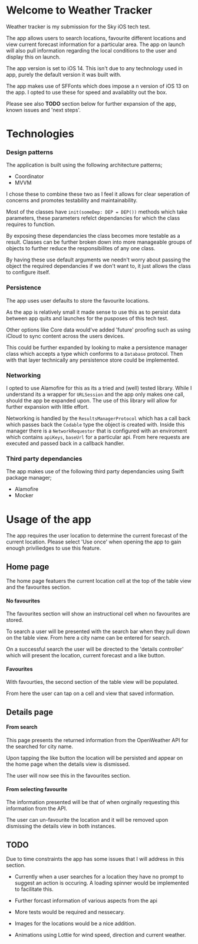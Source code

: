 # Welcome to Weather Tracker

Weather tracker is my submission for the Sky iOS tech test.

The app allows users to search locations, favourite different locations and view current forecast information for a particular area. The app on launch will also pull information regarding the local conditions to the user and display this on launch.

The app version is set to iOS 14. This isn't due to any technology used in app, purely the default version it was built with. 

The app makes use of SFFonts which does impose a n version of iOS 13 on the app. I opted to use these for speed and availablity out the box. 

Please see also **TODO** section below for further expansion of the app, known issues and 'next steps'.

# Technologies 

### Design patterns

The application is built using the following architecture patterns;

 - Coordinator 
 - MVVM

I chose these to combine these two as I feel it allows for clear seperation of concerns and promotes testability and maintainability. 

Most of the classes have `init(someDep: DEP = DEP())` methods which take parameters, these parameters refelct dependancies for which the class requires to function. 

By exposing these dependancies the class becomes more testable as a result. Classes can be further broken down into more manageable groups of objects to further reduce the responsibilites of any one class.

By having these use default arguments we needn't worry about passing the object the required dependancies if we don't want to, it just allows the class to configure itself. 

### Persistence

The app uses user defaults to store the favourite locations. 

As the app is relatively small it made sense to use this as to persist data between app quits and launches for the pusposes of this tech test. 

Other options like Core data would've added 'future' proofing such as using iCloud to sync content across the users devices.

This could be further expanded by looking to make a persistence manager class which accepts a type which conforms to a `Database` protocol. Then with that layer technically any persistence store could be implemented. 

### Networking

I opted to use Alamofire for this as its a tried and (well) tested library. While I understand its a wrapper for `URLSession` and the app only makes one call, should the app be expanded upon. The use of this library will allow for further expansion with little effort. 

Networking is handled by the `ResultsManagerProtocol` which has a call back which passes back the `Codable` type the object is created with. 
Inside this manager there is a `NetworkRequestor` that is configured with an enviroment which contains `apiKeys`, `baseUrl` for a particular api. From here requests are executed and passed back in a callback handler.


### Third party dependancies

The app makes use of the following third party dependancies using Swift package manager;

 - Alamofire
 - Mocker

# Usage of the app

The app requires the user location to determine the current forecast of the current location. Please select 'Use once' when opening the app to gain enough priviliedges to use this feature. 

## Home page

The home page featuers the current location cell at the top of the table view and the favourites section. 

#### No favourites

The favourites section will show an instructional cell when no favourites are stored. 

To search a user will be presented with the search bar when they pull down on the table view. From here a city name can be entered for search. 

On a successful search the user will be directed to the 'details controller' which will present the location, current forecast and a like button.

#### Favourites 

With favourties, the second section of the table view will be populated. 

From here the user can tap on a cell and view that saved information.

## Details page

#### From search

This page presents the returned information from the OpenWeather API for the searched for city name. 

Upon tapping the like button the location will be persisted and appear on the home page when the details view is dismissed. 

The user will now see this in the favourites section.

 #### From selecting favourite

The information presented will be that of when orginally requesting this information from the API. 

The user can un-favourite the location and it will be removed upon dismissing the details view in both instances. 

## TODO

Due to time constraints the app has some issues that I will address in this section.

- Currently when a user searches for a location they have no prompt to suggest an action is occuring. A loading spinner would be implemented to facilitate this. 

- Further forcast information of various aspects from the api

- More tests would be required and nessecary. 

- Images for the locations would be a nice addition. 

- Animations using Lottie for wind speed, direction and current weather.
